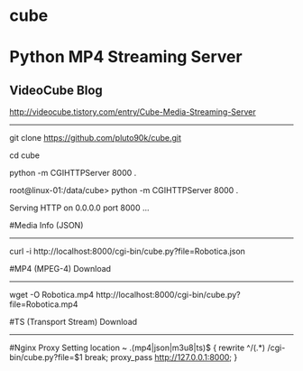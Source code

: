 # cube
Python MP4 Streaming Server
===========================
VideoCube Blog
--------------
http://videocube.tistory.com/entry/Cube-Media-Streaming-Server
* * *


git clone https://github.com/pluto90k/cube.git

cd cube

python -m CGIHTTPServer 8000 .

root@linux-01:/data/cube> python -m CGIHTTPServer 8000 .

Serving HTTP on 0.0.0.0 port 8000 ...

#Media Info (JSON)
* * *
curl -i http://localhost:8000/cgi-bin/cube.py?file=Robotica.json

#MP4 (MPEG-4) Download
* * *

wget -O Robotica.mp4 http://localhost:8000/cgi-bin/cube.py?file=Robotica.mp4

#TS (Transport Stream) Download
* * *



#Nginx Proxy Setting
	location ~ \.(mp4|json|m3u8|ts)$ {
        rewrite ^/(.*) /cgi-bin/cube.py?file=$1 break;
        proxy_pass http://127.0.0.1:8000;
    }
